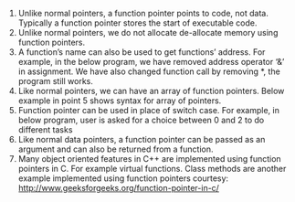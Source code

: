 1) Unlike normal pointers, a function pointer points to code, not data. Typically a function pointer stores the start of executable code.
2) Unlike normal pointers, we do not allocate de-allocate memory using function pointers.
3) A function’s name can also be used to get functions’ address. For example, in the below program, we have removed address operator ‘&’ in assignment. We have also changed function call by removing *, the program still works.
4) Like normal pointers, we can have an array of function pointers. Below example in point 5 shows syntax for array of pointers.
5) Function pointer can be used in place of switch case. For example, in below program, user is asked for a choice between 0 and 2 to do different tasks
6) Like normal data pointers, a function pointer can be passed as an argument and can also be returned from a function.
7) Many object oriented features in C++ are implemented using function pointers in C. For example virtual functions. Class methods are another example implemented using function pointers
courtesy: http://www.geeksforgeeks.org/function-pointer-in-c/

